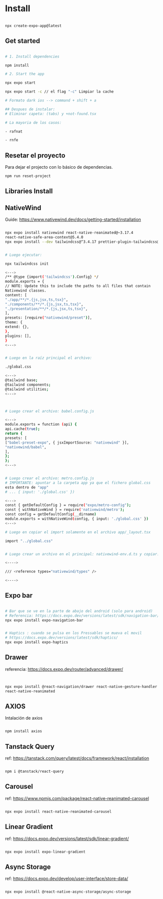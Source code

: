 # Install

```sh

npx create-expo-app@latest

```


## Get started

```bash

# 1. Install dependencies

npm install

# 2. Start the app

npx expo start

npx expo start -c // el flag "-c" Limpiar la cache

```




```sh
# Formato dark ios --> command + shift + a 

## Despues de instalar:
# Eliminar capeta: (tabs) y +not-found.tsx

# La mayoria de los casos:

- rafnat

- rnfe

```



## Resetar el proyecto

Para dejar el projecto con lo básico de dependencias.

```bash
npm run reset-project
```





## Libraries Install


## NativeWind

Guide: https://www.nativewind.dev/docs/getting-started/installation

```sh

npx expo install nativewind react-native-reanimated@~3.17.4
react-native-safe-area-context@5.4.0
npx expo install --dev tailwindcss@^3.4.17 prettier-plugin-tailwindcss@^0.5.11


# Luego ejecutar:

npx tailwindcss init

<--->
/** @type {import('tailwindcss').Config} */
module.exports = {
// NOTE: Update this to include the paths to all files that contain
Nativewind classes.
content: [
"./app/**/*.{js,jsx,ts,tsx}",
"./components/**/*.{js,jsx,ts,tsx}",
"./presentation/**/*.{js,jsx,ts,tsx}",
],
presets: [require("nativewind/preset")],
theme: {
extend: {},
},
plugins: [],
}
<--->


# Luego en la raíz principal el archivo:

./global.css

<--->
@tailwind base;
@tailwind components;
@tailwind utilities;
<--->



# Luego crear el archivo: babel.config.js

<--->
module.exports = function (api) {
api.cache(true);
return {
presets: [
["babel-preset-expo", { jsxImportSource: "nativewind" }],
"nativewind/babel",
],
};
};
<--->


# Luego crear el archivo: metro.config.js
# IMPORTANTE: apuntar a la carpeta app ya que el fichero global.css
esta dentro de "app"
# ... { input: './global.css' })

<--->
const { getDefaultConfig } = require("expo/metro-config");
const { withNativeWind } = require('nativewind/metro');
const config = getDefaultConfig(__dirname)
module.exports = withNativeWind(config, { input: './global.css' })
<--->

# Luego en copiar el import solamente en el archivo app/_layout.tsx

import "../global.css"


# Luego crear un archivo en el principal: nativewind-env.d.ts y copiar:

<---->

/// <reference types="nativewind/types" />

<---->

```


## Expo bar

```sh

# Bar que se ve en la parte de abajo del android (solo para android)
# Referencia: https://docs.expo.dev/versions/latest/sdk/navigation-bar/
npx expo install expo-navigation-bar


# Haptics : cuando se pulsa en los Pressables se mueva el movil
# https://docs.expo.dev/versions/latest/sdk/haptics/
npx expo install expo-haptics

```


## Drawer
referencia: https://docs.expo.dev/router/advanced/drawer/

```sh


npx expo install @react-navigation/drawer react-native-gesture-handler
react-native-reanimated

```



## AXIOS

Intalación de axios

```sh

npm install axios

```



## Tanstack Query

ref: https://tanstack.com/query/latest/docs/framework/react/installation

```sh

npm i @tanstack/react-query

```




## Carousel

ref: https://www.npmjs.com/package/react-native-reanimated-carousel

```sh

npx expo install react-native-reanimated-carousel

```




## Linear Gradient

ref: https://docs.expo.dev/versions/latest/sdk/linear-gradient/

```sh

npx expo install expo-linear-gradient

```
## Async Storage

ref: https://docs.expo.dev/develop/user-interface/store-data/

```sh

npx expo install @react-native-async-storage/async-storage

```

